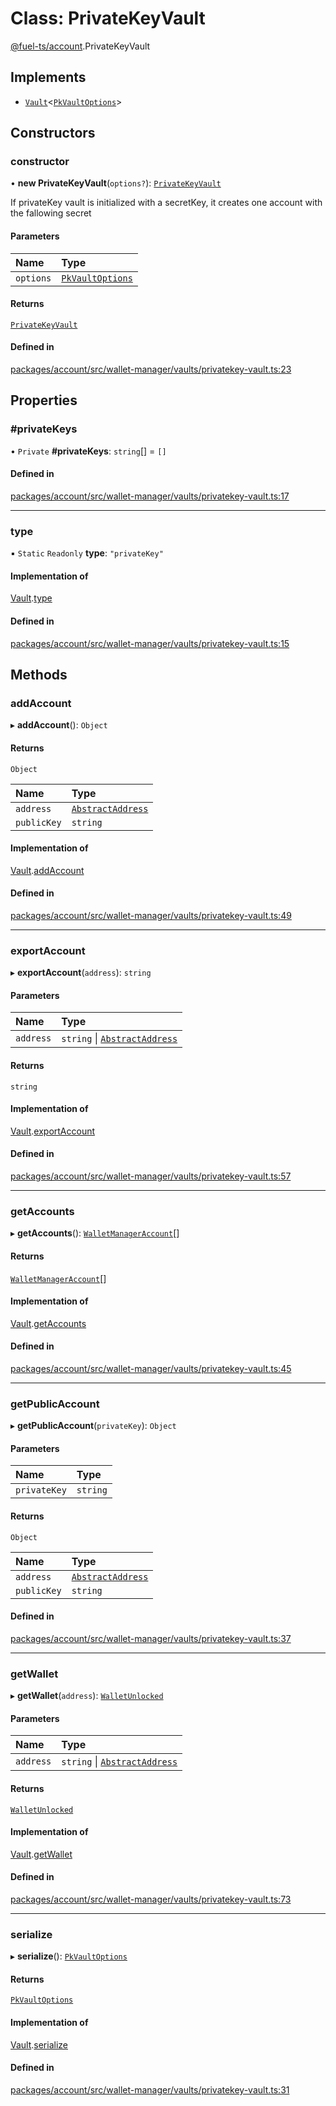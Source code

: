 # Class: PrivateKeyVault

[@fuel-ts/account](/api/Account/index.md).PrivateKeyVault

## Implements

- [`Vault`](/api/Account/Vault.md)&lt;[`PkVaultOptions`](/api/Account/PkVaultOptions.md)\>

## Constructors

### constructor

• **new PrivateKeyVault**(`options?`): [`PrivateKeyVault`](/api/Account/PrivateKeyVault.md)

If privateKey vault is initialized with a secretKey, it creates
one account with the fallowing secret

#### Parameters

| Name | Type |
| :------ | :------ |
| `options` | [`PkVaultOptions`](/api/Account/PkVaultOptions.md) |

#### Returns

[`PrivateKeyVault`](/api/Account/PrivateKeyVault.md)

#### Defined in

[packages/account/src/wallet-manager/vaults/privatekey-vault.ts:23](https://github.com/FuelLabs/fuels-ts/blob/067580a5/packages/account/src/wallet-manager/vaults/privatekey-vault.ts#L23)

## Properties

### #privateKeys

• `Private` **#privateKeys**: `string`[] = `[]`

#### Defined in

[packages/account/src/wallet-manager/vaults/privatekey-vault.ts:17](https://github.com/FuelLabs/fuels-ts/blob/067580a5/packages/account/src/wallet-manager/vaults/privatekey-vault.ts#L17)

___

### type

▪ `Static` `Readonly` **type**: ``"privateKey"``

#### Implementation of

[Vault](/api/Account/Vault.md).[type](/api/Account/Vault.md#type)

#### Defined in

[packages/account/src/wallet-manager/vaults/privatekey-vault.ts:15](https://github.com/FuelLabs/fuels-ts/blob/067580a5/packages/account/src/wallet-manager/vaults/privatekey-vault.ts#L15)

## Methods

### addAccount

▸ **addAccount**(): `Object`

#### Returns

`Object`

| Name | Type |
| :------ | :------ |
| `address` | [`AbstractAddress`](/api/Interfaces/AbstractAddress.md) |
| `publicKey` | `string` |

#### Implementation of

[Vault](/api/Account/Vault.md).[addAccount](/api/Account/Vault.md#addaccount)

#### Defined in

[packages/account/src/wallet-manager/vaults/privatekey-vault.ts:49](https://github.com/FuelLabs/fuels-ts/blob/067580a5/packages/account/src/wallet-manager/vaults/privatekey-vault.ts#L49)

___

### exportAccount

▸ **exportAccount**(`address`): `string`

#### Parameters

| Name | Type |
| :------ | :------ |
| `address` | `string` \| [`AbstractAddress`](/api/Interfaces/AbstractAddress.md) |

#### Returns

`string`

#### Implementation of

[Vault](/api/Account/Vault.md).[exportAccount](/api/Account/Vault.md#exportaccount)

#### Defined in

[packages/account/src/wallet-manager/vaults/privatekey-vault.ts:57](https://github.com/FuelLabs/fuels-ts/blob/067580a5/packages/account/src/wallet-manager/vaults/privatekey-vault.ts#L57)

___

### getAccounts

▸ **getAccounts**(): [`WalletManagerAccount`](/api/Account/index.md#walletmanageraccount)[]

#### Returns

[`WalletManagerAccount`](/api/Account/index.md#walletmanageraccount)[]

#### Implementation of

[Vault](/api/Account/Vault.md).[getAccounts](/api/Account/Vault.md#getaccounts)

#### Defined in

[packages/account/src/wallet-manager/vaults/privatekey-vault.ts:45](https://github.com/FuelLabs/fuels-ts/blob/067580a5/packages/account/src/wallet-manager/vaults/privatekey-vault.ts#L45)

___

### getPublicAccount

▸ **getPublicAccount**(`privateKey`): `Object`

#### Parameters

| Name | Type |
| :------ | :------ |
| `privateKey` | `string` |

#### Returns

`Object`

| Name | Type |
| :------ | :------ |
| `address` | [`AbstractAddress`](/api/Interfaces/AbstractAddress.md) |
| `publicKey` | `string` |

#### Defined in

[packages/account/src/wallet-manager/vaults/privatekey-vault.ts:37](https://github.com/FuelLabs/fuels-ts/blob/067580a5/packages/account/src/wallet-manager/vaults/privatekey-vault.ts#L37)

___

### getWallet

▸ **getWallet**(`address`): [`WalletUnlocked`](/api/Account/WalletUnlocked.md)

#### Parameters

| Name | Type |
| :------ | :------ |
| `address` | `string` \| [`AbstractAddress`](/api/Interfaces/AbstractAddress.md) |

#### Returns

[`WalletUnlocked`](/api/Account/WalletUnlocked.md)

#### Implementation of

[Vault](/api/Account/Vault.md).[getWallet](/api/Account/Vault.md#getwallet)

#### Defined in

[packages/account/src/wallet-manager/vaults/privatekey-vault.ts:73](https://github.com/FuelLabs/fuels-ts/blob/067580a5/packages/account/src/wallet-manager/vaults/privatekey-vault.ts#L73)

___

### serialize

▸ **serialize**(): [`PkVaultOptions`](/api/Account/PkVaultOptions.md)

#### Returns

[`PkVaultOptions`](/api/Account/PkVaultOptions.md)

#### Implementation of

[Vault](/api/Account/Vault.md).[serialize](/api/Account/Vault.md#serialize)

#### Defined in

[packages/account/src/wallet-manager/vaults/privatekey-vault.ts:31](https://github.com/FuelLabs/fuels-ts/blob/067580a5/packages/account/src/wallet-manager/vaults/privatekey-vault.ts#L31)
